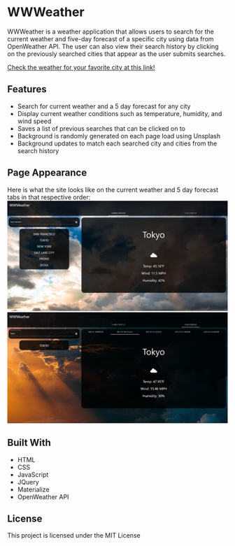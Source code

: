 # WWWeather

WWWeather is a weather application that allows users to search for the current weather and five-day forecast of a specific city using data from OpenWeather API. The user can also view their search history by clicking on the previously searched cities that appear as the user submits searches.

[Check the weather for your favorite city at this link!](https://navidliwa.github.io/wwweather/)

## Features

- Search for current weather and a 5 day forecast for any city
- Display current weather conditions such as temperature, humidity, and wind speed
- Saves a list of previous searches that can be clicked on to
- Background is randomly generated on each page load using Unsplash
- Background updates to match each searched city and cities from the search history

## Page Appearance

Here is what the site looks like on the current weather and 5 day forecast tabs in that respective order:
![current weather screenshot](./assets/images/currentWeather.jpg)
![forecast weather screenshot](./assets/images/forecast.jpg)

## Built With

- HTML
- CSS
- JavaScript
- JQuery
- Materialize
- OpenWeather API

## License

This project is licensed under the MIT License